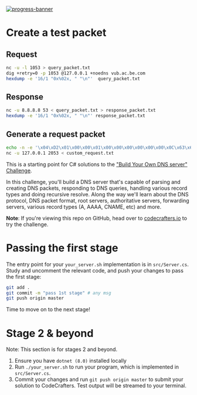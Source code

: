 [![progress-banner](https://backend.codecrafters.io/progress/dns-server/1947f5f4-171d-4d5e-9281-c5a1f97eb3ef)](https://app.codecrafters.io/users/codecrafters-bot?r=2qF)

# Create a test packet

## Request

```sh
nc -u -l 1053 > query_packet.txt
dig +retry=0 -p 1053 @127.0.0.1 +noedns vub.ac.be.com
hexdump -e '16/1 "0x%02x, " "\n"'  query_packet.txt
```

## Response

```sh
nc -u 8.8.8.8 53 < query_packet.txt > response_packet.txt
hexdump -e '16/1 "0x%02x, " "\n"' response_packet.txt
```

## Generate a request packet 

```sh
echo -n -e '\x04\xD2\x01\x00\x00\x01\x00\x00\x00\x00\x00\x00\x0C\x63\x6F\x64\x65\x63\x72\x61\x66\x74\x65\x72\x73\x02\x69\x6F\x00\x00\x01\x00\x01' > custom_request.txt
nc -u 127.0.0.1 2053 < custom_request.txt
```

This is a starting point for C# solutions to the
["Build Your Own DNS server" Challenge](https://app.codecrafters.io/courses/dns-server/overview).

In this challenge, you'll build a DNS server that's capable of parsing and
creating DNS packets, responding to DNS queries, handling various record types
and doing recursive resolve. Along the way we'll learn about the DNS protocol,
DNS packet format, root servers, authoritative servers, forwarding servers,
various record types (A, AAAA, CNAME, etc) and more.

**Note**: If you're viewing this repo on GitHub, head over to
[codecrafters.io](https://codecrafters.io) to try the challenge.

# Passing the first stage

The entry point for your `your_server.sh` implementation is in `src/Server.cs`.
Study and uncomment the relevant code, and push your changes to pass the first
stage:

```sh
git add .
git commit -m "pass 1st stage" # any msg
git push origin master
```

Time to move on to the next stage!

# Stage 2 & beyond

Note: This section is for stages 2 and beyond.

1. Ensure you have `dotnet (8.0)` installed locally
1. Run `./your_server.sh` to run your program, which is implemented in
   `src/Server.cs`.
1. Commit your changes and run `git push origin master` to submit your solution
   to CodeCrafters. Test output will be streamed to your terminal.
